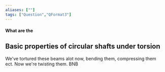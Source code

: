 ```yaml
---
aliases: [""]
tags: ["Question","QFormat3"]
---
```


#### What are the
## Basic properties of circular shafts under torsion

We've tortured these beams alot now, bending them, compressing them ect. Now we're twisting them. BNB
